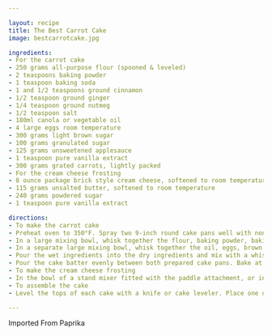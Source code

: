 ```yaml
---

layout: recipe
title: The Best Carrot Cake
image: bestcarrotcake.jpg

ingredients:
- For the carrot cake
- 250 grams all-purpose flour (spooned & leveled)
- 2 teaspoons baking powder
- 1 teaspoon baking soda
- 1 and 1/2 teaspoons ground cinnamon
- 1/2 teaspoon ground ginger
- 1/4 teaspoon ground nutmeg
- 1/2 teaspoon salt
- 180ml canola or vegetable oil
- 4 large eggs room temperature
- 300 grams light brown sugar
- 100 grams granulated sugar
- 125 grams unsweetened applesauce
- 1 teaspoon pure vanilla extract
- 300 grams grated carrots, lightly packed
- For the cream cheese frosting
- 8 ounce package brick style cream cheese, softened to room temperature
- 115 grams unsalted butter, softened to room temperature
- 240 grams powdered sugar
- 1 teaspoon pure vanilla extract

directions:
- To make the carrot cake
- Preheat oven to 350°F. Spray two 9-inch round cake pans well with non stick cooking spray (you can also line the bottom of each pan with parchment paper for easier removal) and set aside.
- In a large mixing bowl, whisk together the flour, baking powder, baking soda, cinnamon, ginger, nutmeg, and salt until well combined. Set aside.
- In a separate large mixing bowl, whisk together the oil, eggs, brown sugar, granulated sugar, applesauce, and vanilla extract until fully combined. Add the grated carrots into the wet ingredients and mix until well combined.
- Pour the wet ingredients into the dry ingredients and mix with a whisk or rubber spatula until just combined, making sure not to over mix the batter.
- Pour the cake batter evenly between both prepared cake pans. Bake at 350°F for 30-35 minutes or until the tops of the cakes are set and a toothpick inserted into the center of each one comes out clean. Remove from the oven, transfer to a wire rack, and allow to cool in the pans for about 20-25 minutes. Once the cakes have cooled, remove from the pans and return the cakes to the wire rack to finish cooling.
- To make the cream cheese frosting
- In the bowl of a stand mixer fitted with the paddle attachment, or in a large mixing bowl using a hand-held mixer, beat the cream cheese until smooth. Add the butter and mix for about 30 seconds-1 minute until well combined and smooth. Add in the powdered sugar and vanilla extract and continue mixing until fully combined, scraping down the sides of the bowl as needed.
- To assemble the cake
- Level the tops of each cake with a knife or cake leveler. Place one of the cakes on a cake stand, top with a little over 1/2 cup of the frosting, and smooth it out into one even layer. Place the other cake on top and use the remaining frosting to frost the top and sides of the cake. Top with pecans or other toppings of choice if desired.

---
```

Imported From Paprika